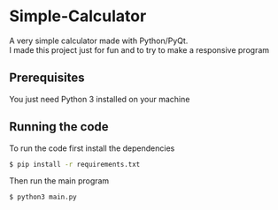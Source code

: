 # Simple-Calculator
A very simple calculator made with Python/PyQt.\
I made this project just for fun and to try to make a responsive program

## Prerequisites
You just need Python 3 installed on your machine

## Running the code
To run the code first install the dependencies
```bash
$ pip install -r requirements.txt
```
Then run the main program
```bash
$ python3 main.py
```